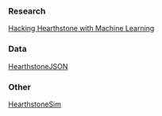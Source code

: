 ### Research
[Hacking Hearthstone with Machine Learning](https://www.elie.net/blog/hearthstone/i-am-a-legend-hacking-hearthstone-with-machine-learning-defcon-talk-wrap-up)  

### Data
[HearthstoneJSON](https://hearthstonejson.com/docs/cards.html)  

### Other
[HearthstoneSim](https://hearthsim.info/)  

